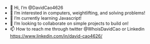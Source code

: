 - 👋 Hi, I’m @DavidCao4626
- 👀 I’m interested in computers, weightlifting, and solving problems!
- 🌱 I’m currently learning Javascript!
- 💞️ I’m looking to collaborate on simple projects to build on!
- 📫 How to reach me through twitter @WhoisDavidCao or Linkedin https://www.linkedin.com/in/david-cao4626/

<!---
DavidCao4626/DavidCao4626 is a ✨ special ✨ repository because its `README.md` (this file) appears on your GitHub profile.
You can click the Preview link to take a look at your changes.
--->
